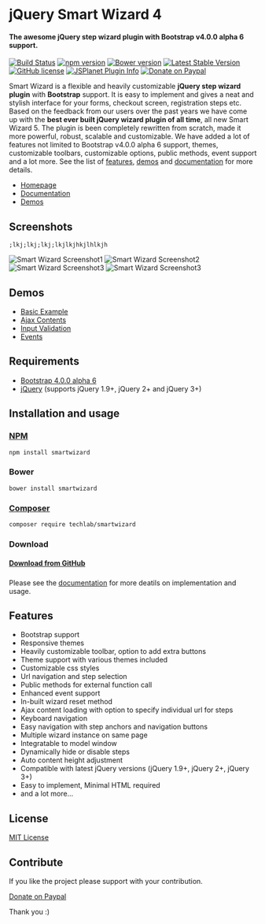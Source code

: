 # jQuery Smart Wizard 4
#### The awesome jQuery step wizard plugin with Bootstrap v4.0.0 alpha 6 support.

[![Build Status](https://travis-ci.org/techlab/SmartWizard.svg?branch=master)](https://travis-ci.org/techlab/SmartWizard)
[![npm version](https://badge.fury.io/js/smartwizard.svg)](https://badge.fury.io/js/smartwizard)
[![Bower version](https://badge.fury.io/bo/smartwizard.svg)](https://badge.fury.io/bo/smartwizard)
[![Latest Stable Version](https://poser.pugx.org/techlab/smartwizard/v/stable)](https://packagist.org/packages/techlab/smartwizard)
[![GitHub license](https://img.shields.io/badge/license-MIT-blue.svg)](https://raw.githubusercontent.com/techlab/SmartWizard/master/LICENSE)
[![JSPlanet Plugin Info](https://img.shields.io/badge/-smartwizard-brightgreen.svg?logoWidth=33&logo=data%3Aimage%2Fpng%3Bbase64%2CiVBORw0KGgoAAAANSUhEUgAAACEAAAAOCAYAAAChHnWMAAAAGXRFWHRTb2Z0d2FyZQBBZG9iZSBJbWFnZVJlYWR5ccllPAAAAsNJREFUeNqElctr1FAUxu9N0mHSdqYdFUXFhbpRXMmIm1ofFXEhKgiiiC9QEcRNQf8AQdyIGxFBilDfIhSri4q6kSq6UKRdFPFZrQ9caLXYqTYzk%2Bt3ki94GSd64BdukpPku%2Bd%2B90RXeleqOrEIHAZTwTNwCozw3gKwF7SBaUCDcfDSDdXRT5lwsLsQ5JtCvQfXVoDvIAvywAEGjIFboEee9VT9mAm2gQYwG1zg9aXgMpjP818gYM5c0AcG8RUftEPdRuaViaIgEbOF7zuUJqLKh0TEBCjxeqcl4DU4DV6AKWAJavKjgi9PahVmtao2mGjaX3CvGzwF8r1VYDNoBvtlUmkifAqQ%2BEkhmhVK4gi4BEKen5eDa%2BJp6rjsEp%2FBFYpQrOp0sE7SwUInRYTHkikKCLiW762cNfREFJIc4DCSMQp%2BcDyjPKow6o%2BgJAJrPJEmwrVEyLpXOD4DhjneAU6AeXKipe4ow%2FV8WWVjAT7zKix9jt45AJbznpj2SZqIHMufVGKS4wf0xVuebwddYLFkF%2BCk9pIrnnBYTYmvYBk4B3rBce468d0x8Mb5hydUnUpI3AC7wGOWuQOchTHa%2FKqjiiVPBdqIn5osT5UioWLeeHwPHAQn5d31jKm5p%2B31q9bk9FOIvGS1fMBEvcRsUo4ZpqkbrS15h8%2FMYGWlkh8TUzspfmhOMZEd0sT2gYdWE9vJsS1CqjgKBsBtcJ8GD21T65qXzwJ2G016RGvNMinO6DnHGTDHEuHXVDc1ZDkugg9gCLSA9ZZ7xZCvOJbruznzAd4rgg2Wd4aMNCgdvTdbp1umipDWuZUGcq2HFd3cx3FIc3XwXxEyVypgsDvvfvNM17VCWfmhbuEOSyYS%2FE%2BEbLG1NE0jVb%2Fjz%2BUqfzYSj9gnilwyn7myJDelomjZ42OOUblQj6L%2BPSY2eH%2FN7vorfgswAHj%2Bx0e8DTcuAAAAAElFTkSuQmCC%0A)](http://jsplanet.net/plugin/1000/jquery/jquery-smart-wizard)
[![Donate on Paypal](https://img.shields.io/badge/PayPal-dipuraj-blue.svg)](https://www.paypal.me/dipuraj)

Smart Wizard is a flexible and heavily customizable **jQuery step wizard plugin** with **Bootstrap** support. It is easy to implement and gives a neat and stylish interface for your forms, checkout screen, registration steps etc. Based on the feedback from our users over the past years we have come up with the **best ever built jQuery wizard plugin of all time**, all new Smart Wizard 5. The plugin is been completely rewritten from scratch, made it more powerful, robust, scalable and customizable. We have added a lot of features not limited to Bootstrap v4.0.0 alpha 6 support, themes, customizable toolbars, customizable options, public methods, event support and a lot more. See the list of [features](http://techlaboratory.net/smartwizard#features), [demos](http://techlaboratory.net/smartwizard/demo) and [documentation](http://techlaboratory.net/smartwizard/documentation) for more details.

+ [Homepage](http://techlaboratory.net/smartwizard)
+ [Documentation](http://techlaboratory.net/smartwizard/documentation)
+ [Demos](http://techlaboratory.net/smartwizard/demo)

Screenshots
-----
`;lkj;lkj;lkj;lkjlkjhkjlhlkjh`

![Smart Wizard Screenshot1](http://techlaboratory.net/assets/media/products/SmartWizard4_1.png?v2)
![Smart Wizard Screenshot2](http://techlaboratory.net/assets/media/products/SmartWizard4_2.png?v3)
![Smart Wizard Screenshot3](http://techlaboratory.net/assets/media/products/SmartWizard4_3.png?v3)
![Smart Wizard Screenshot3](http://techlaboratory.net/assets/media/products/SmartWizard4_5.png?v1)

Demos
-----
  + [Basic Example](http://techlaboratory.net/smartwizard/demo/basic)
  + [Ajax Contents](http://techlaboratory.net/smartwizard/demo/ajax)
  + [Input Validation](http://techlaboratory.net/smartwizard/demo/validation)
  + [Events](http://techlaboratory.net/smartwizard/demo/events)

Requirements
-----
  + [Bootstrap 4.0.0 alpha 6](http://getbootstrap.com/getting-started/#download)
  + [jQuery](http://jquery.com/) (supports jQuery 1.9+, jQuery 2+ and jQuery 3+)

Installation and usage
-----

### [NPM](https://www.npmjs.com/package/smartwizard)
    npm install smartwizard

### Bower
    bower install smartwizard

### [Composer](https://packagist.org/packages/techlab/smartwizard)
    composer require techlab/smartwizard

### Download
#### [Download from GitHub](https://github.com/techlab/SmartWizard/archive/master.zip)    
###  
 Please see the [documentation](http://techlaboratory.net/smartwizard/documentation) for more deatils on implementation and usage.

Features
-----
  + Bootstrap support
  + Responsive themes
  + Heavily customizable toolbar, option to add extra buttons
  + Theme support with various themes included
  + Customizable css styles
  + Url navigation and step selection
  + Public methods for external function call
  + Enhanced event support
  + In-built wizard reset method
  + Ajax content loading with option to specify individual url for steps
  + Keyboard navigation
  + Easy navigation with step anchors and navigation buttons
  + Multiple wizard instance on same page
  + Integratable to model window  
  + Dynamically hide or disable steps
  + Auto content height adjustment
  + Compatible with latest jQuery versions (jQuery 1.9+, jQuery 2+, jQuery 3+)
  + Easy to implement, Minimal HTML required
  + and a lot more...

License
----
[MIT License](https://github.com/techlab/SmartWizard/blob/master/LICENSE)

Contribute
----
If you like the project please support with your contribution.

[Donate on Paypal](https://www.paypal.me/dipuraj)

Thank you :)
